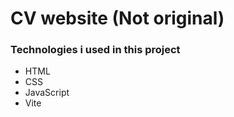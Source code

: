 # CV website (Not original)

### Technologies i used in this project
- HTML
- CSS
- JavaScript
- Vite
